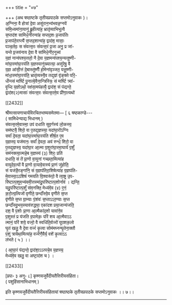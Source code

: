 +++
title = "०७"

+++
(अथ षष्ठाष्टके तृतीयप्रपाठके सप्तमोऽनुवाकः )।  
अ॒ग्निना॒ वै होत्रा॑ दे॒वा असु॑रान॒भ्य॑भवन्न॒ग्नये॑  
समि॒ध्यमा॑ना॒यानु॑ ब्रू॒हीत्या॑ह॒ भ्रातृ॑व्याभिभूत्यै  
स॒प्तद॑श सामिधे॒नीरन्वा॑ह सप्तद॒शः प्र॒जाप॑तिः  
प्र॒जाप॑ते॒राप्त्यै॑ स॒प्तद॒शान्वा॑ह॒ द्वाद॑श॒ मासाः॒  
पञ्च॒र्तवः॒ स सं॑वत्स॒रः सं॑वत्स॒रं प्र॒जा अनु॒ प्र जा॑-  
यन्ते प्र॒जय॑नाय दे॒वा वै सा॑मिधे॒नीर॒नूच्य॑  
य॒ज्ञं नान्व॑पश्य॒त्ततो॒ नै दे॒वा य॒ज्ञमन्व॑पश्य॒न्यत्तूष्णी-  
मा॑घा॒रमा॑घा॒रय॑ति य॒ज्ञस्यानु॑ख्यात्या॒ असु॑रेषु॒ वै  
य॒ज्ञ आ॑सी॒त्तं दे॒बास्तू॑ष्णीँ हो॒मेना॑वृञ्जत॒ यत्तू॒ष्णी-  
मा॑धा॒रमा॑घा॒रय॑ति॒ भ्रातृ॑व्यस्यै॒व तद्य॒ज्ञं वृ॑ङ्क्ते परि॒-  
धीन्त्सं मा॑र्ष्टि पु॒नात्ये॒वैना॒न्त्रिस्त्रिः॒ सं मा॑र्ष्टि त्र्या॑-  
वृ॒ध्दि य॒ज्ञोऽथो॒ रक्ष॑सा॒मप॑हत्यै॒ द्वाद॑श॒ सं प॑द्यन्ते॒  
द्वाद॑श(२)मासाः॑ संवत्स॒रः सं॑वत्स॒रमे॒व प्री॑णा॒त्यथो॑

[[2432]]

श्रीमत्सायणाचार्यविरचितभाष्यसमेतमा— [ ६ षष्ठकाण्डे---  
( सामिधेन्याद्य भिधानम् )  
संवत्स॒रमे॒वास्मा॒ उप॑ दधाति सुव॒र्गस्य॑ लो॒कस्य॒  
सम॑ष्टयै॒ शिरो॒ वा ए॒तद्य॒ज्ञस्या॒ यदा॑घा॒रो॑ऽग्निः  
सर्वा॑ दे॒वता॒ यदा॑घा॒रमा॑घा॒रय॑ति शीर्ष॒त ए॒व  
य॒ज्ञस्य॒ यज॑मानः॒ सर्वां॑ दे॒वता॒ अव॑ रुन्धे॒ शिरो॒ वा  
ए॒तद्य॒ज्ञस्य॒ यदा॑घा॒र आ॒त्मा प॒शुरा॑घा॒रमा॒घार्य॑ प॒शुँ  
सम॑नक्त्या॒त्मन्ने॒ब य॒ज्ञस्य॑ (३) शिरः॒ प्रति॑  
दधाति॒ सं ते॑ प्रा॒णो वा॒युनां गच्छता॒मित्या॑ह  
वायुदेव॒त्यो॑ वै प्रा॒णो वा॒यावे॒वास्य॑ प्रा॒णं जु॑होति॒  
सं यज॑न्नै॒रङ्गा॑नि॒ सं य॒ज्ञप॑तिरा॒शिषेत्या॑ह य॒ज्ञप॑ति-  
मे॒वास्या॒ऽऽशिषं॑ गमयति वि॒श्वारू॑पो॒ वै त्वा॒ष्ट्र उ॒प-  
रि॑ष्टात्प॒शुम॒भ्य॑वमी॒त्तस्मा॑दु॒परि॑ष्टात्प॒शोर्नाव॑ । द्यन्ति॒  
यदु॒परि॑ष्टात्प॒शुँ स॑म॒नक्ति॒ मेध्य॑मे॒व (४) ए॒नं॒  
क॒रो॒त्य॒त्विजो॑ वृणीते॒ छन्दाँ॑स्ये॒व वृणीते स॒प्त  
वृ॑णीते स॒प्त ग्रा॒म्याः पं॒शंवः॑ स॒प्ताऽऽर॒ण्याः स॒प्त  
छन्दाँ॑स्यु॒भय॒स्याव॑रुद्ध्या॒ एका॑दश प्रया॒जान्य॑जति॒  
दश॒ वै प॒शोः प्रा॒णा आ॒त्मैका॑द॒शो यावा॑ने॒व  
प॒शुस्तं प्र य॑जति व॒पामेकः॒ परि॑ शय आ॒त्मैवाऽऽ  
त्मानं॒ परि॑ शये॒ वज्‍रो॒ वै स्वधि॑ति॒र्वज्‍रो॑ यूपशक॒लो  
घृ॒तं खलु॒ वै दे॒वा वज्‍रं॑ कृ॒त्वा सोम॑मघ्नन्घृ॒तेना॒क्तौ  
प॒शुं त्रायेथा॒मित्या॑ह॒ वज्‍रेणै॒वैर्य॒ वशे॑ कृ॒त्वाऽऽ  
ल॑भते ( ५ ) ।।

( आ॒घा॒रं प॑द्यन्ते॒ द्वाद॑शा॒ऽऽत्पचे॒व य॒ज्ञस्य॒  
मेध्य॑मे॒व खलु॒ वा अष्टा॒द॑श च ) ।

[[2433]]

[प्रपा॰ ३ अनु॰ ८] कृष्णयजुर्वेदीयतैत्तिरीयसंहिता।  
( पशुहिंसानाभिधानम् )

इति कृष्णयजुर्वेदीयतैत्तिरीयसंहितायां षष्ठाष्ठके तृतीयप्रपाठके सप्तमोऽनुवाकः ।। ७।।  
___________
